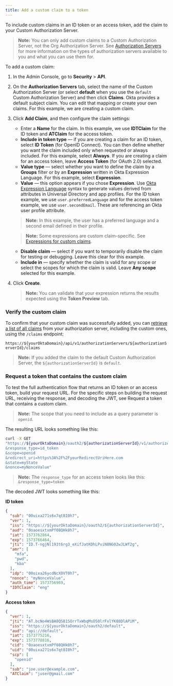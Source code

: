 ```yaml
---
title: Add a custom claim to a token
---
```

To include custom claims in an ID token or an access token, add the claim to your Custom Authorization Server.

> **Note:** You can only add custom claims to a Custom Authorization Server, not the Org Authorization Server. See [Authorization Servers](/docs/guides/customize-authz-server/overview/) for more information on the types of authorization servers available to you and what you can use them for.

To add a custom claim:

1. In the Admin Console, go to **Security** > **API**.

2. On the **Authorization Servers** tab, select the name of the Custom Authorization Server (or select **default** when you use the `default` Custom Authorization Server) and then click **Claims**. Okta provides a default subject claim. You can edit that mapping or create your own claims. For this example, we are creating a custom claim.

3. Click **Add Claim**, and then configure the claim settings:

    * Enter a **Name** for the claim. In this example, we use **IDTClaim** for the ID token and **ATClaim** for the access token.
    * **Include in token type** &mdash; if you are creating a claim for an ID token, select **ID Token** (for OpenID Connect). You can then define whether you want the claim included only when requested or always included. For this example, select **Always**.
    If you are creating a claim for an access token, leave **Access Token** (for OAuth 2.0) selected.
    * **Value type** &mdash; select whether you want to define the claim by a **Groups** filter or by an **Expression** written in Okta Expression Language. For this example, select **Expression**.
    * **Value** &mdash; this option appears if you chose **Expression**. Use [Okta Expression Language](/docs/reference/okta-expression-language/) syntax to generate values derived from attributes in Universal Directory and app profiles. For the ID token example, we use `user.preferredLanguage` and for the access token example, we use `user.secondEmail`. These are referencing an Okta user profile attribute.

    > **Note:** In this example, the user has a preferred language and a second email defined in their profile.

    > **Note:** Some expressions are custom claim-specific. See [Expressions for custom claims](/docs/reference/okta-expression-language/#expressions-for-custom-claims).

    * **Disable claim** &mdash; select if you want to temporarily disable the claim for testing or debugging. Leave this clear for this example.
    * **Include in** &mdash; specify whether the claim is valid for any scope or select the scopes for which the claim is valid. Leave **Any scope** selected for this example.

4. Click **Create**.

    > **Note:** You can validate that your expression returns the results expected using the **Token Preview** tab.

### Verify the custom claim

To confirm that your custom claim was successfully added, you can [retrieve a list of all claims](/docs/reference/api/authorization-servers/#get-all-claims) from your authorization server, including the custom ones, using the `/claims` endpoint:

`https://${yourOktaDomain}/api/v1/authorizationServers/${authorizationServerId}/claims`

> **Note:** If you added the claim to the default Custom Authorization Server, the `${authorizationServerId}` is `default`.

### Request a token that contains the custom claim

To test the full authentication flow that returns an ID token or an access token, build your request URL. For the specific steps on building the request URL, receiving the response, and decoding the JWT, see <GuideLink link="../request-token-claim">Request a token that contains a custom claim</GuideLink>.

> **Note:** The scope that you need to include as a query parameter is `openid`.

The resulting URL looks something like this:

```bash
curl -X GET
"https://${yourOktaDomain}/oauth2/${authorizationServerId}/v1/authorize?client_id=examplefa39J4jXdcCwWA
&response_type=id_token
&scope=openid
&redirect_uri=https%3A%2F%2FyourRedirectUriHere.com
&state=myState
&nonce=myNonceValue"
```

> **Note:** The `response_type` for an access token looks like this: `&response_type=token`

The decoded JWT looks something like this:

**ID token**

```json
{
  "sub": "00uixa271s6x7qt8I0h7",
  "ver": 1,
  "iss": "https://${yourOktaDomain}/oauth2/${authorizationServerId}",
  "aud": "0oaoesxtxmPf08QHk0h7",
  "iat": 1573762864,
  "exp": 1573766464,
  "jti": "ID.T-ngjNl193t6rg3_eXifJatKDhLPviN8NG02wJLWf2g",
  "amr": [
    "mfa",
    "pwd",
    "kba"
  ],
  "idp": "00oixa26ycdNcX0VT0h7",
  "nonce": "myNonceValue",
  "auth_time": 1573756969,
  "IDTClaim": "eng"
}
```

**Access token**

```json
{
  "ver": 1,
  "jti": "AT.bcNo4WsBA8QS81SOrrTxWbqMsO50lrFxlYK88DlAPiM",
  "iss": "https://${yourOktaDomain}/oauth2/default",
  "aud": "api://default",
  "iat": 1573775216,
  "exp": 1573778816,
  "cid": "0oaoesxtxmPf08QHk0h7",
  "uid": "00uixa271s6x7qt8I0h7",
  "scp": [
    "openid"
  ],
  "sub": "joe.user@example.com",
  "ATClaim": "juser@gmail.com"
}
```

<NextSectionLink/>
